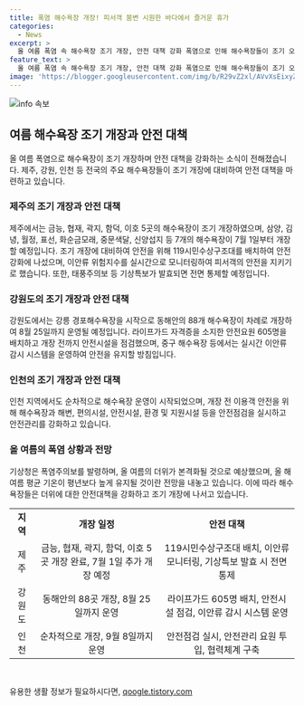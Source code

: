 ```yaml
---
title: 폭염 해수욕장 개장! 피서객 붐변 시원한 바다에서 즐거운 휴가
categories:
  - News
excerpt: >
  올 여름 폭염 속 해수욕장 조기 개장, 안전 대책 강화 폭염으로 인해 해수욕장들이 조기 오픈하고 안전 대책을 강화하며 피서객들을 맞이하고 있습니다. 제주는 5곳의 해수욕장이 24일에 개장하며, 강원도의 88개 해수욕장은 29일부터 운영을 시작할 예정입니다. 안전을 위해 소방대원과 수변안전요원이 배치되고, 이안류 모니터링 및 안전장비 투입이 이뤄지며, 폭염에 대비하여 태풍주의보나 경보 발령 시 전체 통제할 방침입니다. 또한, 기상청은 높은 기온과 강우가 지속될 것으로 전망하고 있어, 이에 대비한 안전대책이 필요합니다.
feature_text: >
  올 여름 폭염 속 해수욕장 조기 개장, 안전 대책 강화 폭염으로 인해 해수욕장들이 조기 오픈하고 안전 대책을 강화하며 피서객들을 맞이하고 있습니다. 제주는 5곳의 해수욕장이 24일에 개장하며, 강원도의 88개 해수욕장은 29일부터 운영을 시작할 예정입니다. 안전을 위해 소방대원과 수변안전요원이 배치되고, 이안류 모니터링 및 안전장비 투입이 이뤄지며, 폭염에 대비하여 태풍주의보나 경보 발령 시 전체 통제할 방침입니다. 또한, 기상청은 높은 기온과 강우가 지속될 것으로 전망하고 있어, 이에 대비한 안전대책이 필요합니다.
image: 'https://blogger.googleusercontent.com/img/b/R29vZ2xl/AVvXsEixyZcFfHzMRdzZMjFBmAUKJYCLCGyLL1o632UiGVXcaFdKo_bkvkuCioo0uUKlGfBVcT3P84aROyZIXSBEx3Aw5nCQ3pTgDom1WDC4m8eifvWiAmWEEVb4x6G_l8C0QH225ldMjyaFvpxGEBGNO37VmDTDMHGhJPq73UglMfDca1-0aw/s1600/blogspot.png'
---
```


<p><img src="https://blogger.googleusercontent.com/img/b/R29vZ2xl/AVvXsEixyZcFfHzMRdzZMjFBmAUKJYCLCGyLL1o632UiGVXcaFdKo_bkvkuCioo0uUKlGfBVcT3P84aROyZIXSBEx3Aw5nCQ3pTgDom1WDC4m8eifvWiAmWEEVb4x6G_l8C0QH225ldMjyaFvpxGEBGNO37VmDTDMHGhJPq73UglMfDca1-0aw/s1600/blogspot.png" alt="info 속보" /></p>

<h2 data-ke-size="size26">여름 해수욕장 조기 개장과 안전 대책</h2>

<p data-ke-size="size16">올 여름 폭염으로 해수욕장이 조기 개장하며 안전 대책을 강화하는 소식이 전해졌습니다. 제주, 강원, 인천 등 전국의 주요 해수욕장들이 조기 개장에 대비하여 안전 대책을 마련하고 있습니다.</p>

<h3>제주의 조기 개장과 안전 대책</h3>

<p data-ke-size="size16">제주에서는 금능, 협재, 곽지, 함덕, 이호 5곳의 해수욕장이 조기 개장하였으며, 삼양, 김녕, 월정, 표선, 화순금모래, 중문색달, 신양섭지 등 7개의 해수욕장이 7월 1일부터 개장할 예정입니다. 조기 개장에 대비하여 안전을 위해 119시민수상구조대를 배치하여 안전 강화에 나섰으며, 이안류 위험지수를 실시간으로 모니터링하여 피서객의 안전을 지키기로 했습니다. 또한, 태풍주의보 등 기상특보가 발효되면 전면 통제할 예정입니다.</p>

<h3>강원도의 조기 개장과 안전 대책</h3>

<p data-ke-size="size16">강원도에서는 강릉 경포해수욕장을 시작으로 동해안의 88개 해수욕장이 차례로 개장하여 8월 25일까지 운영될 예정입니다. 라이프가드 자격증을 소지한 안전요원 605명을 배치하고 개장 전까지 안전시설을 점검했으며, 중구 해수욕장 등에서는 실시간 이안류 감시 시스템을 운영하여 안전을 유지할 방침입니다.</p>

<h3>인천의 조기 개장과 안전 대책</h3>

<p data-ke-size="size16">인천 지역에서도 순차적으로 해수욕장 운영이 시작되었으며, 개장 전 이용객 안전을 위해 해수욕장과 해변, 편의시설, 안전시설, 환경 및 지원시설 등을 안전점검을 실시하고 안전관리를 강화하고 있습니다.</p>

<h3>올 여름의 폭염 상황과 전망</h3>

<p data-ke-size="size16">기상청은 폭염주의보를 발령하며, 올 여름의 더위가 본격화될 것으로 예상했으며, 올 해 여름 평균 기온이 평년보다 높게 유지될 것이란 전망을 내놓고 있습니다. 이에 따라 해수욕장들은 더위에 대한 안전대책을 강화하고 조기 개장에 나서고 있습니다.</p>

<table>
    <tr>
        <td style="text-align: center; height: 17px;"><b>지역</b></td>
        <td style="text-align: center; height: 17px;"><b>개장 일정</b></td>
        <td style="text-align: center; height: 17px;"><b>안전 대책</b></td>
    </tr>
    <tr>
        <td style="text-align: center; height: 17px;">제주</td>
        <td style="text-align: center; height: 17px;">금능, 협재, 곽지, 함덕, 이호 5곳 개장 완료, 7월 1일 추가 개장 예정</td>
        <td style="text-align: center; height: 17px;">119시민수상구조대 배치, 이안류 모니터링, 기상특보 발효 시 전면 통제</td>
    </tr>
    <tr>
        <td style="text-align: center; height: 17px;">강원도</td>
        <td style="text-align: center; height: 17px;">동해안의 88곳 개장, 8월 25일까지 운영</td>
        <td style="text-align: center; height: 17px;">라이프가드 605명 배치, 안전시설 점검, 이안류 감시 시스템 운영</td>
    </tr>
    <tr>
        <td style="text-align: center; height: 17px;">인천</td>
        <td style="text-align: center; height: 17px;">순차적으로 개장, 9월 8일까지 운영</td>
        <td style="text-align: center; height: 17px;">안전점검 실시, 안전관리 요원 투입, 협력체계 구축</td>
    </tr>
</table>

<p data-ke-size="size16">&nbsp;</p>
유용한 생활 정보가 필요하시다면, <a href="https://qoogle.tistory.com" rel="dofollow">qoogle.tistory.com</a>


